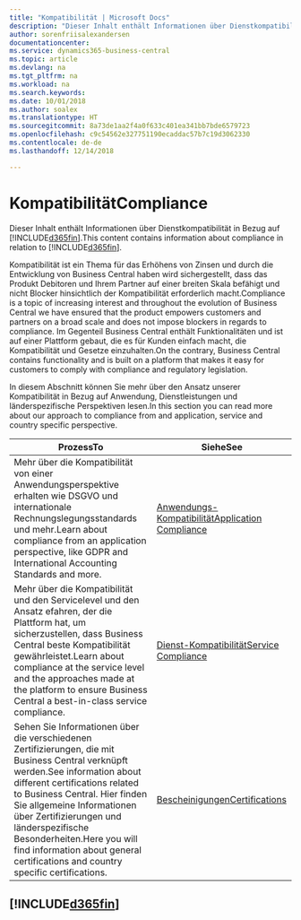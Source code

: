 ```yaml
---
title: "Kompatibilität | Microsoft Docs"
description: "Dieser Inhalt enthält Informationen über Dienstkompatibilität in Bezug auf Business Central."
author: sorenfriisalexandersen
documentationcenter: 
ms.service: dynamics365-business-central
ms.topic: article
ms.devlang: na
ms.tgt_pltfrm: na
ms.workload: na
ms.search.keywords: 
ms.date: 10/01/2018
ms.author: soalex
ms.translationtype: HT
ms.sourcegitcommit: 8a73de1aa2f4a0f633c401ea341bb7bde6579723
ms.openlocfilehash: c9c54562e327751190ecaddac57b7c19d3062330
ms.contentlocale: de-de
ms.lasthandoff: 12/14/2018

---
```

# <a name="compliance"></a><span data-ttu-id="2e811-103">Kompatibilität</span><span class="sxs-lookup"><span data-stu-id="2e811-103">Compliance</span></span>
<span data-ttu-id="2e811-104">Dieser Inhalt enthält Informationen über Dienstkompatibilität in Bezug auf [!INCLUDE[d365fin](../includes/d365fin_md.md)].</span><span class="sxs-lookup"><span data-stu-id="2e811-104">This content contains information about compliance in relation to [!INCLUDE[d365fin](../includes/d365fin_md.md)].</span></span>  

<span data-ttu-id="2e811-105">Kompatibilität ist ein Thema für das Erhöhens von Zinsen und durch die Entwicklung von Business Central haben wird sichergestellt, dass das Produkt Debitoren und Ihrem Partner auf einer breiten Skala befähigt und nicht Blocker hinsichtlich der Kompatibilität erforderlich macht.</span><span class="sxs-lookup"><span data-stu-id="2e811-105">Compliance is a topic of increasing interest and throughout the evolution of Business Central we have ensured that the product empowers customers and partners on a broad scale and does not impose blockers in regards to compliance.</span></span> <span data-ttu-id="2e811-106">Im Gegenteil Business Central enthält Funktionalitäten und ist auf einer Plattform gebaut, die es für Kunden einfach macht, die Kompatibilität und Gesetze einzuhalten.</span><span class="sxs-lookup"><span data-stu-id="2e811-106">On the contrary, Business Central contains functionality and is built on a platform that makes it easy for customers to comply with compliance and regulatory legislation.</span></span>

<span data-ttu-id="2e811-107">In diesem Abschnitt können Sie mehr über den Ansatz unserer Kompatibilität in Bezug auf Anwendung, Dienstleistungen und länderspezifische Perspektiven lesen.</span><span class="sxs-lookup"><span data-stu-id="2e811-107">In this section you can read more about our approach to compliance from and application, service and country specific perspective.</span></span>

|<span data-ttu-id="2e811-108">**Prozess**</span><span class="sxs-lookup"><span data-stu-id="2e811-108">**To**</span></span>|<span data-ttu-id="2e811-109">**Siehe**</span><span class="sxs-lookup"><span data-stu-id="2e811-109">**See**</span></span>|  
|------------|-------------|  
|<span data-ttu-id="2e811-110">Mehr über die Kompatibilität von einer Anwendungsperspektive erhalten wie DSGVO und internationale Rechnungslegungsstandards und mehr.</span><span class="sxs-lookup"><span data-stu-id="2e811-110">Learn about compliance from an application perspective, like GDPR and International Accounting Standards and more.</span></span>|[<span data-ttu-id="2e811-111">Anwendungs-Kompatibilität</span><span class="sxs-lookup"><span data-stu-id="2e811-111">Application Compliance</span></span>](compliance-application-compliance.md)|  
|<span data-ttu-id="2e811-112">Mehr über die Kompatibilität und den Servicelevel und den Ansatz efahren, der die Plattform hat, um sicherzustellen, dass Business Central beste Kompatibilität gewährleistet.</span><span class="sxs-lookup"><span data-stu-id="2e811-112">Learn about compliance at the service level and the approaches made at the platform to ensure Business Central a best-in-class service compliance.</span></span>|[<span data-ttu-id="2e811-113">Dienst-Kompatibilität</span><span class="sxs-lookup"><span data-stu-id="2e811-113">Service Compliance</span></span>](compliance-service-compliance.md)|  
|<span data-ttu-id="2e811-114">Sehen Sie Informationen über die verschiedenen Zertifizierungen, die mit Business Central verknüpft werden.</span><span class="sxs-lookup"><span data-stu-id="2e811-114">See information about different certifications related to Business Central.</span></span> <span data-ttu-id="2e811-115">Hier finden Sie allgemeine Informationen über Zertifizierungen und länderspezifische Besonderheiten.</span><span class="sxs-lookup"><span data-stu-id="2e811-115">Here you will find information about general certifications and country specific certifications.</span></span>|[<span data-ttu-id="2e811-116">Bescheinigungen</span><span class="sxs-lookup"><span data-stu-id="2e811-116">Certifications</span></span>](compliance-certifications.md)|  

 ## [!INCLUDE[d365fin](../includes/free_trial_md.md)]  
 

